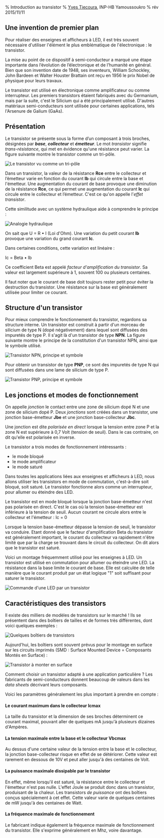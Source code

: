 % Introduction au transistor
% [Yves Tiecoura](mailto:tiecouray@yahoo.fr), INP-HB Yamoussoukro
% rév 2015/11/11


## Une invention de premier plan ##

Pour réaliser des enseignes et afficheurs à LED, il est très souvent nécessaire d'utiliser l'élément le plus emblématique de l'électronique : le transistor.

La mise au point de ce dispositif à semi-conducteur a marqué une étape importante dans l’évolution de l’électronique  et de l’humanité en général. Bien que son invention date de 1948, ses inventeurs, William Schockley, John Bardeen et Walter Houster Brattain ont reçu en 1956 le prix Nobel de physique pour leurs travaux.

Le transistor est utilisé en électronique comme amplificateur ou comme interrupteur. Les premiers transistors étaient fabriqués avec du Germanium, mais par la suite, c'est le Silicium qui a été principalement utilisé. D'autres matériaux semi-conducteurs sont utilisée pour certaines applications, tels l'Arsenure de Galium (GaAs).

## Présentation ##

Le transistor se présente sous la forme d’un composant à trois broches, désignées par __*base*__, __*collecteur*__ et __*émetteur*__. Le mot *transistor* signifie *trans-résistance*, qui met en évidence qu'une résistance peut varier. La figure suivante montre le transistor comme un tri-pôle. 

![Le transistor vu comme un tri-pôle](images/transistor-tripol-150dpi.png "Le transistor vu comme un tri-pôle")

Dans un transistor, la valeur de la résistance __Rce__ entre le collecteur et l’émetteur varie en fonction du courant  __Ib__ qui circule entre la base et l'émetteur. Une augmentation du courant de base provoque une diminution de la résistance __Rce__, ce qui permet une augmentation du courant __Ic__  qui circule entre le collecteur et l’émetteur. C'est ce qu'on appelle l'*effet transistor*.


Cette similitude avec un système hydraulique aide à comprendre le principe :

![Analogie hydraulique](images/transistor-robinet-150dpi.png "Analogie hydraulique")

On sait que  U = R • I (Loi d'Ohm). Une variation du petit courant __Ib__  provoque une variation du grand courant __Ic__.

Dans certaines conditions, cette variation est linéaire  :

Ic = Beta • Ib 

Ce coefficient Beta est appelé *facteur d'amplification du transistor*. Sa valeur est largement supérieure à 1, souvent 100 ou plusieurs centaines.

Il faut noter que le courant de base doit toujours rester petit pour éviter la destruction du transistor. Une résistance sur la base est généralement utilisée pour limiter ce courant.


## Structure d'un transistor ##

Pour mieux comprendre le fonctionnement du transistor, regardons sa structure interne. Un transistor est construit à partir d'un morceau de silicium de type N (dopé négativement) dans lequel sont diffusées des impuretés de type P. Il s'agit là d'un transistor de type __NPN__. La figure suivante montre le principe de la constitution d'un transistor NPN, ainsi que le symbole utilisé.

![Transistor NPN, principe et symbole](images/transistor-npn-80dpi.png "Transistor NPN, principe et symbole")

Pour obtenir  un transistor de type __PNP__, ce sont des impuretés de type N qui sont diffusées dans une lame de silicium de type P.

![Transistor PNP, principe et symbole](images/transistor-pnp-80dpi.png "Transistor PNP, principe et symbole")

## Les jonctions et modes de fonctionnement ##

On appelle *jonction* le contact entre une zone de silicium dopé N et une zone de silicium dopé P. Deux *jonctions* sont créées dans un transistor, une jonction base-émetteur __Jbe__ et une jonction base-collecteur __Jbc__. 

Une jonction est dite *polarisée en direct* lorsque la tension entre zone P et la zone N est supérieure à 0,7 Volt (tension de seuil). Dans le cas contraire, on dit qu'elle est polarisée en inverse.

Le transistor a trois modes de fonctionnement intéressants :

* le mode bloqué
* le mode amplificateur
* le mode saturé

Dans toutes  les applications liées aux enseignes et afficheurs à LED, nous allons utiliser les transistors en mode de commutation, c'est-à-dire soit bloqué, soit saturé. Le transistor fonctionne alors comme un interrupteur, pour allumer ou éteindre des LED.

Le transistor est en mode bloqué lorsque la jonction base-émetteur n'est pas polarisée en direct. C'est le cas où la tension base-émetteur est inférieure à la tension de seuil. Aucun courant ne circule alors entre le collecteur et l'émetteur : Ic = 0

Lorsque la tension base-émetteur dépasse la tension de seuil, le transistor va conduire. Etant donné que le facteur d'amplification Beta du transistor est généralement important, le courant du collecteur va rapidement n'être limité que par la charge se trouvant dans le circuit du collecteur. On dit alors que le transistor est saturé.

Voici un montage fréquemment utilisé pour les enseignes à LED. Un transistor est utilisé en commutation pour allumer ou éteindre une LED. La résistance dans la base limite le courant de base. Elle est calculée de telle manière que le courant produit par un état logique "1" soit suffisant pour saturer le transistor.

![Commande d'une LED par un transistor](images/transistor-res-led-50dpi.png "Commande d'une LED par un transistor")

## Caractéristiques des transistors ##

Il existe des milliers de modèles de transistors sur le marché ! Ils se présentent dans des boîtiers de tailles et de formes très différentes, dont voici quelques exemples :

![Quelques boîtiers de transistors](images/1024px-Transistors-white.jpg "Quelques boîtiers de transistors")

Aujourd'hui, les boîtiers sont souvent prévus pour le montage en surface sur les circuits imprimés (SMD : Surface Mounted Device = Composants Montés en Surface) :

![Transistor à monter en surface](images/sot23.jpg "Transistor à monter en surface")

Comment choisir un transistor adapté à une application particulière ? Les fabricants de semi-conducteurs donnent beaucoup de valeurs dans les *data sheets* décrivant leurs composants.

Voici les paramètres généralement les plus important à prendre en compte :

#### Le courant maximum dans le collecteur Icmax

La taille du transistor et la dimension de ses broches déterminent ce courant maximal, pouvant aller de quelques mA jusqu'à plusieurs dizaines d'Ampères.

#### La tension maximale entre la base et le collecteur Vbcmax

Au dessus d'une certaine valeur de la tension entre la base et le collecteur, la jonction base-collecteur risque en effet de se détériorer. Cette valeur est rarement en dessous de 10V et peut aller jusqu'à des centaines de Volt.

#### La puissance maximale dissipable par le transistor

En effet, même lorsqu'il est saturé, la résistance entre le collecteur et l'émetteur n'est pas nulle. L'effet Joule se produit donc dans un transistor, produisant de la chaleur. Les transistors *de puissance* ont des boîtiers conçus spécialement à cet effet. Cette valeur varie de quelques centaines de mW jusqu'à des centaines de Watt.

#### La fréquence maximale de fonctionnement

Le fabricant indique également la fréquence maximale de fonctionnement du transistor. Elle s'exprime généralement en Mhz, voire davantage.







